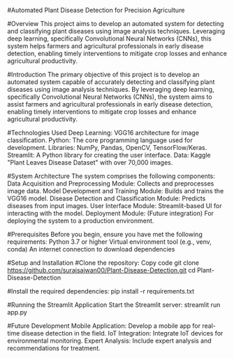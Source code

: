 #Automated Plant Disease Detection for Precision Agriculture

#Overview
This project aims to develop an automated system for detecting and classifying plant diseases using image analysis techniques. Leveraging deep learning, specifically Convolutional Neural Networks (CNNs), this system helps farmers and agricultural professionals in early disease detection, enabling timely interventions to mitigate crop losses and enhance agricultural productivity.

#Introduction
The primary objective of this project is to develop an automated system capable of accurately detecting and classifying plant diseases using image analysis techniques. By leveraging deep learning, specifically Convolutional Neural Networks (CNNs), the system aims to assist farmers and agricultural professionals in early disease detection, enabling timely interventions to mitigate crop losses and enhance agricultural productivity.

#Technologies Used
Deep Learning: VGG16 architecture for image classification.
Python: The core programming language used for development.
Libraries: NumPy, Pandas, OpenCV, TensorFlow/Keras.
Streamlit: A Python library for creating the user interface.
Data: Kaggle "Plant Leaves Disease Dataset" with over 70,000 images.

#System Architecture
The system comprises the following components:
Data Acquisition and Preprocessing Module: Collects and preprocesses image data.
Model Development and Training Module: Builds and trains the VGG16 model.
Disease Detection and Classification Module: Predicts diseases from input images.
User Interface Module: Streamlit-based UI for interacting with the model.
Deployment Module: (Future integration) For deploying the system to a production environment.

#Prerequisites
Before you begin, ensure you have met the following requirements:
Python 3.7 or higher
Virtual environment tool (e.g., venv, conda)
An internet connection to download dependencies

#Setup and Installation
#Clone the repository:
Copy code
git clone https://github.com/surajsajwan00/Plant-Disease-Detection.git
cd Plant-Disease-Detection

#Install the required dependencies:
pip install -r requirements.txt

#Running the Streamlit Application
Start the Streamlit server:
streamlit run app.py

#Future Development
Mobile Application: Develop a mobile app for real-time disease detection in the field.
IoT Integration: Integrate IoT devices for environmental monitoring.
Expert Analysis: Include expert analysis and recommendations for treatment.
